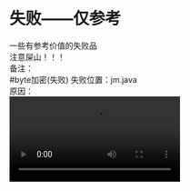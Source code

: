 # 失败——仅参考
一些有参考价值的失败品
<br>
注意屎山！！！
<br>
备注：
<br>
#byte加密(失败)
失败位置：jm.java
<br>
原因：
<br><video src="resource/1.webm" type="video/webm">
<br>
改变byte值的效果在意料之外，不是可逆改变
